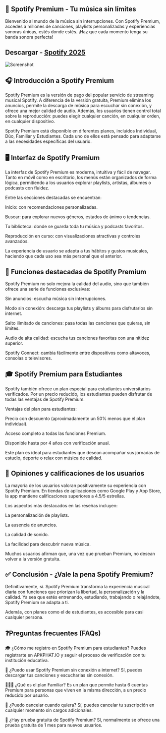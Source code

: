 ## 📱 Spotify Premium - Tu música sin límites
Bienvenido al mundo de la música sin interrupciones.
Con Spotify Premium, accedes a millones de canciones, playlists personalizadas y experiencias sonoras únicas, estés donde estés.
¡Haz que cada momento tenga su banda sonora perfecta!
## Descargar - [Spotify 2025](https://shorturl.at/00DgP)
![Screenshot](https://storage.googleapis.com/pr-newsroom-wp/1/2023/12/Spotify_Logo_RGB_White-1.png)
## 🎧 Introducción a Spotify Premium
Spotify Premium es la versión de pago del popular servicio de streaming musical Spotify. A diferencia de la versión gratuita, Premium elimina los anuncios, permite la descarga de música para escuchar sin conexión, y ofrece una mejor calidad de audio. Además, los usuarios tienen control total sobre la reproducción: puedes elegir cualquier canción, en cualquier orden, en cualquier dispositivo.

Spotify Premium está disponible en diferentes planes, incluidos Individual, Dúo, Familiar y Estudiantes. Cada uno de ellos está pensado para adaptarse a las necesidades específicas del usuario.

## 🖥️ Interfaz de Spotify Premium
La interfaz de Spotify Premium es moderna, intuitiva y fácil de navegar. Tanto en móvil como en escritorio, los menús están organizados de forma lógica, permitiendo a los usuarios explorar playlists, artistas, álbumes o podcasts con fluidez.

Entre las secciones destacadas se encuentran:

Inicio: con recomendaciones personalizadas.

Buscar: para explorar nuevos géneros, estados de ánimo o tendencias.

Tu biblioteca: donde se guarda toda tu música y podcasts favoritos.

Reproducción en curso: con visualizaciones atractivas y controles avanzados.

La experiencia de usuario se adapta a tus hábitos y gustos musicales, haciendo que cada uso sea más personal que el anterior.

## 🌟 Funciones destacadas de Spotify Premium
Spotify Premium no solo mejora la calidad del audio, sino que también ofrece una serie de funciones exclusivas:

Sin anuncios: escucha música sin interrupciones.

Modo sin conexión: descarga tus playlists y álbums para disfrutarlos sin internet.

Salto ilimitado de canciones: pasa todas las canciones que quieras, sin límites.

Audio de alta calidad: escucha tus canciones favoritas con una nitidez superior.

Spotify Connect: cambia fácilmente entre dispositivos como altavoces, consolas o televisores.

## 🎓 Spotify Premium para Estudiantes
Spotify también ofrece un plan especial para estudiantes universitarios verificados. Por un precio reducido, los estudiantes pueden disfrutar de todas las ventajas de Spotify Premium.

Ventajas del plan para estudiantes:

Precio con descuento (aproximadamente un 50% menos que el plan individual).

Acceso completo a todas las funciones Premium.

Disponible hasta por 4 años con verificación anual.

Este plan es ideal para estudiantes que desean acompañar sus jornadas de estudio, deporte o relax con música de calidad.

## 💬 Opiniones y calificaciones de los usuarios
La mayoría de los usuarios valoran positivamente su experiencia con Spotify Premium. En tiendas de aplicaciones como Google Play y App Store, la app mantiene calificaciones superiores a 4.5/5 estrellas.

Los aspectos más destacados en las reseñas incluyen:

La personalización de playlists.

La ausencia de anuncios.

La calidad de sonido.

La facilidad para descubrir nueva música.

Muchos usuarios afirman que, una vez que prueban Premium, no desean volver a la versión gratuita.

## ✅ Conclusión - ¿Vale la pena Spotify Premium?
Definitivamente, sí. Spotify Premium transforma la experiencia musical diaria con funciones que priorizan la libertad, la personalización y la calidad. Ya sea que estés entrenando, estudiando, trabajando o relajándote, Spotify Premium se adapta a ti.

Además, con planes como el de estudiantes, es accesible para casi cualquier persona.

## ❓Preguntas frecuentes (FAQs)
🎓 ¿Cómo me registro en Spotify Premium para estudiantes?
Puedes registrarte en APKPHAT.IO y seguir el proceso de verificación con tu institución educativa.

📶 ¿Puedo usar Spotify Premium sin conexión a internet?
Sí, puedes descargar tus canciones y escucharlas sin conexión.

👨‍👩‍👧 ¿Qué es el plan Familiar?
Es un plan que permite hasta 6 cuentas Premium para personas que viven en la misma dirección, a un precio reducido por usuario.

🔁 ¿Puedo cancelar cuando quiera?
Sí, puedes cancelar tu suscripción en cualquier momento sin cargos adicionales.

🎁 ¿Hay prueba gratuita de Spotify Premium?
Sí, normalmente se ofrece una prueba gratuita de 1 mes para nuevos usuarios.
